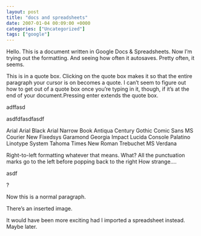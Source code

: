 ```yaml
---
layout: post
title: "docs and spreadsheets"
date: 2007-01-04 00:09:00 +0000
categories: ["Uncategorized"]
tags: ["google"]
---
```


Hello. This is a document written in Google Docs & Spreadsheets.
 Now I’m trying out the formatting. 
And seeing how often it autosaves. Pretty often, it seems.

This is in a quote box. Clicking on the quote box makes it so that the entire paragraph your cursor is on becomes a quote. I can’t seem to figure out how to get out of a quote box once you’re typing in it, though, if it’s at the end of your document.Pressing enter extends the quote box.

adffasd

asdfdfasdfasdf

Arial
Arial Black
Arial Narrow
Book Antiqua
Century Gothic
Comic Sans MS
Courier New
Fixedsys
Garamond
Georgia
Impact
Lucida Console
Palatino Linotype
System
Tahoma
Times New Roman
Trebuchet MS
Verdana

Right-to-left formatting whatever that means. What? All the punctuation marks go to the left before popping back to the right How strange….

asdf

?

Now this is a normal paragraph.

There’s an inserted image.

It would have been more exciting had I imported a spreadsheet instead. Maybe later.